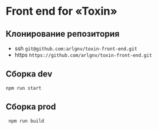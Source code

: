 # Front end for «Toxin»

## Клонирование репозитория
* ssh ```git@github.com:arlgnv/toxin-front-end.git```
* https ```https://github.com/arlgnv/toxin-front-end.git```

## Сборка dev
```npm run start```

## Сборка prod
``` npm run build```




